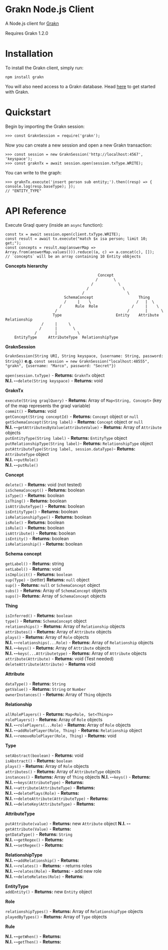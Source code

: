# Grakn Node.js Client

A Node.js client for [Grakn](https://grakn.ai)

Requires Grakn 1.2.0

# Installation

To install the Grakn client, simply run:

```
npm install grakn
```

You will also need access to a Grakn database. Head [here](https://grakn.ai/pages/documentation/get-started/setup-guide.html) to get started with Grakn.

# Quickstart

Begin by importing the Grakn session:

```
>>> const GraknSession = require('grakn');
```

Now you can create a new session and open a new Grakn transaction:

```
>>> const session = new GraknSession('http://localhost:4567', 'keyspace');
>>> const graknTx = await session.open(session.txType.WRITE);
```

You can write to the graph:

```
>>> graknTx.execute('insert person sub entity;').then((resp) => { console.log(resp.baseType); });
// "ENTITY_TYPE"
```


# API Reference
Execute Graql query (inside an `async` function):

```
const tx = await session.open(client.txType.WRITE);
const result = await tx.execute("match $x isa person; limit 10; get;");
const concepts = result.map(answerMap => Array.from(answerMap.values())).reduce((a, c) => a.concat(c), []);
// `concepts` will be an array containing 10 Entity obbjects
```

**Concepts hierarchy** 

```
                                         Concept
                                        /       \
                                      /           \
                                    /               \
                                  /                   \
                          SchemaConcept                    Thing
                          /     |    \                    /   |  \
                        /      Rule  Role               /     |    \
                      /                               /       |      \
                     Type                        Entity    Attribute   Relationship
                /     |     \
               /      |       \
             /        |         \
    EntityType     AttributeType  RelationshipType
```
**GraknSession**

  `GraknSession(String URI, String keyspace, {username: String, password: String})` 
  **e.g.** `const session = new GraknSession("localhost:48555", "grakn", {username: "Marco", password: "Secret"})`  
  
  
 `open(session.txType)` - **Returns:** `GraknTx` object   
 **N.I. --**`delete(String keyspace)` - **Returns:** void 
 
 **GraknTx**  
 
  `execute(String graqlQuery)` - **Returns:** Array of `Map<String, Concept>` (key of the map represents the graql variable)  
  `commit()` - **Returns:** void  
  `getConcept(String conceptId)` - **Returns:** `Concept` object or `null`  
  `getSchemaConcept(String label)` - **Returns:** `Concept` object or `null`  
  **N.I. --**`getAttributesByValue(attributeValue)` - **Returns:** Array of `Attribute` objects   
  `putEntityType(String label)` - **Returns:** `EntityType` object  
  `putRelationshipType(String label)`- **Returns:** `RelationshipType` object   
  `putAttributeType(String label, session.dataType)`- **Returns:** `AttributeType` object   
  **N.I. --**`putRole()`  
  **N.I. --**`putRule()`  

**Concept** 

  `delete()` - **Returns:** void (not tested)   
  `isSchemaConcept()` - **Returns:** boolean  
  `isType()` - **Returns:** boolean  
  `isThing()` - **Returns:** boolean  
  `isAttributeType()` - **Returns:** boolean  
  `isEntityType()` - **Returns:** boolean  
  `isRelationshipType()` - **Returns:** boolean  
  `isRole()` - **Returns:** boolean  
  `isRule()` - **Returns:** boolean  
  `isAttribute()` - **Returns:** boolean  
  `isEntity()` - **Returns:** boolean  
  `isRelationship()` - **Returns:** boolean  
  
  **Schema concept**  
  
   `getLabel()` - **Returns:** string   
   `setLabel()` - **Returns:** void   
   `isImplicit()` - **Returns:** `boolean`  
   `sup(Type)` - (setter) **Returns:** `null` object  
   `sup()` - **Returns:** `null` or `SchemaConcept` object  
   `subs()` - **Returns:** Array of `SchemaConcept` objects   
   `sups()`- **Returns:** Array of `SchemaConcept` objects  
   
  **Thing** 
  
   `isInferred()` - **Returns:** `boolean`  
   `type()` - **Returns:** `SchemaConcept` object   
   `relationships()` - **Returns:** Array of `Relationship` objects   
   `attributes()` - **Returns:** Array of `Attribute` objects   
   `plays()` - **Returns:** Array of `Role` objects   
    **N.I. --**`relationships(...Role)` - **Returns:** Array of `Relationship` objects  
    **N.I. --**`keys()` - **Returns:** Array of `Attribute` objects   
    **N.I. --**`keys(...Attributetype)` - **Returns:** Array of `Attribute` objects   
    `attribute(Attribute)` - **Returns:** void (Test needed)   
    `deleteAttribute(Attribute)` - **Returns** void 
   
  **Attribute** 
   
   `dataType()` - **Returns:** `String`   
   `getValue()` - **Returns:** `String` or `Number`   
   `ownerInstances()` - **Returns:** Array of `Thing` objects   
   
  **Relationship**  
  
  `allRolePlayers()` - **Returns:** `Map<Role, Set<Thing>>`   
  `rolePlayers()` - **Returns:** Array of `Role` objects   
   **N.I. --**`rolePlayers(...Role)` - **Returns:** Array of `Role` objects   
   **N.I. --**`addRolePlayer(Role, Thing)` - **Returns:**  `Relationship` object   
   **N.I. --**`removeRolePlayer(Role, Thing)` - **Returns:**  void  
  
  **Type**  
  
  `setAbstract(boolean)` - **Returns:** void   
  `isAbstract()` - **Returns:** `boolean`   
  `plays()` - **Returns:** Array of `Role` objects  
  `attributes()` - **Returns:** Array of `AttributeType` objects  
  `instances()` - **Returns:** Array of `Thing` objects 
  **N.I. --**`keys()` - **Returns:**  
  **N.I. --**`keys(AttributeType)` - **Returns:**   
  **N.I. --**`attribute(AttributeType)` - **Returns:**   
  **N.I. --**`deletePlays(Role)` - **Returns:**   
  **N.I. --**`deleteAttribute(AttributeType)` - **Returns:**  
  **N.I. --**`deleteKey(AttributeType)` - **Returns:**  
  
  **AttributeType**
  
  `putAttribute(value)` - **Returns:**  new `Attribute` object
  **N.I. --**`getAttribute(Value)` - **Returns:**   
  `getDataType()` - **Returns:** `String`   
  **N.I. --**`getRegex()` - **Returns:**  
  **N.I. --**`setRegex()` - **Returns:**  
   
  **RelationshipType**  
  **N.I. --**`addRelationship()` - **Returns:**   
  **N.I. --**`relates()` - **Returns:**  - returns roles  
  **N.I. --**`relates(Role)` - **Returns:**  - add new role   
  **N.I. --**`deleteRelates(Role)` - **Returns:**   
  
  **EntityType**  
  `addEntity()` - **Returns:** new `Entity` object  

  **Role**  
  
  `relationshipTypes()` - **Returns:** Array of `RelationshipType` objects  
  `playedByTypes()` - **Returns:** Array of `Type` objects  
  
  **Rule**    
  
   **N.I. --**`getWhen()` - **Returns:**  
   **N.I. --**`getThen()` - **Returns:**  
